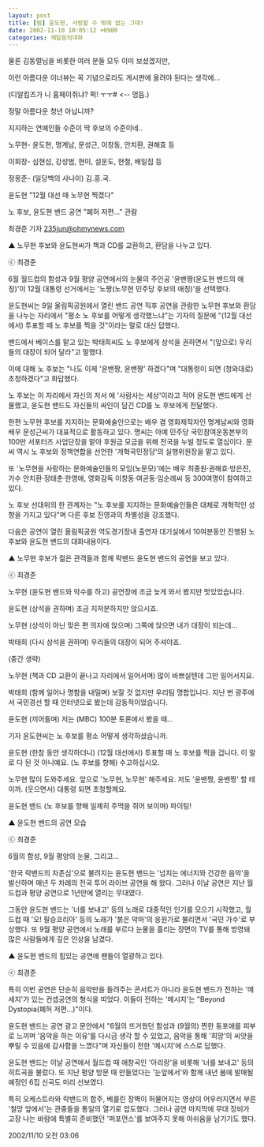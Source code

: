 ```yaml
---
layout: post
title: [펌] 윤도현, 사랑할 수 밖에 없는 그대!
date: 2002-11-10 10:05:12 +0900
categories: 깨달음의대화
---
```

물론 김동렬님을 비롯한 여러 분들 모두 이미 보셨겠지만,
  
이런 아름다운 이너뷰는 꼭 기념으로라도 게시판에 올려야 된다는 생각에...
  
(디알킴즈가 니 홈페이쥐냐? 퍽! ㅜㅜ# <-- 멍듬.)
  

  
정말 아름다운 청년 아닙니까?
  
지지하는 연예인들 수준이 딱 후보의 수준이네..
  

  
노무현- 윤도현, 명계남, 문성근, 이창동, 안치환, 권해효 등
  
이회창- 심현섭, 강성범, 현미, 설운도, 현철, 배일집 등
  
정몽준- (일당백의 사나이) 김.흥.국.
  

  

  

  
윤도현 "12월 대선 때 노무현 찍겠다"
  
노 후보, 윤도현 밴드 공연 "폐허 저편..." 관람
  

  
최경준 기자 235jun@ohmynews.com
  

  

  

  
▲ 노무현 후보와 윤도현씨가 책과 CD를 교환하고, 환담을 나누고 있다.
  

  
ⓒ 최경준
  
6월 월드컵의 함성과 9월 평양 공연에서의 눈물의 주인공 '윤밴짱(윤도현 밴드의 애칭)'이 12월 대통령 선거에서는 '노짱(노무현 민주당 후보의 애칭)'을 선택했다.
  

  
윤도현씨는 9일 올림픽공원에서 열린 밴드 공연 직후 공연을 관람한 노무현 후보와 환담을 나누는 자리에서 "평소 노 후보를 어떻게 생각했느냐"는 기자의 질문에 "(12월 대선에서) 투표할 때 노 후보를 찍을 것"이라는 말로 대신 답했다.
  

  
밴드에서 베이스를 맡고 있는 박태희씨도 노 후보에게 상석을 권하면서 "(앞으로) 우리들의 대장이 되어 달라"고 말했다.
  

  
이에 대해 노 후보는 "나도 이제 '윤밴짱, 윤밴짱' 하겠다"며 "대통령이 되면 (청와대로) 초청하겠다"고 화답했다.
  

  
노 후보는 이 자리에서 자신의 저서 에 '사람사는 세상'이라고 적어 윤도현 밴드에게 선물했고, 윤도현 밴드도 자신들의 싸인이 담긴 CD를 노 후보에게 전달했다.
  

  
한편 노무현 후보를 지지하는 문화예술인으로는 배우 겸 영화제작자인 명계남씨와 영화배우 문성근씨가 대표적으로 활동하고 있다. 명씨는 아예 민주당 국민참여운동본부의 100만 서포터즈 사업단장을 맡아 후원금 모금을 위해 전국을 누빌 정도로 열심이다. 문씨 역시 노 후보와 정책연합을 선언한 '개혁국민정당'의 실행위원장을 맡고 있다.
  

  
또 '노무현을 사랑하는 문화예술인들의 모임(노문모)'에는 배우 최종원·권해효·방은진, 가수 안치환·정태춘·한영애, 영화감독 이창동·여균동·임순례씨 등 300여명이 참여하고 있다.
  

  
노 후보 선대위의 한 관계자는 "노 후보를 지지하는 문화예술인들은 대체로 개혁적인 성향을 가지고 있다"며 다른 후보 진영과의 차별성을 강조했다.
  

  
다음은 공연이 열린 올림픽공원 역도경기장내 출연자 대기실에서 10여분동안 진행된 노 후보와 윤도현 밴드의 대화내용이다.
  

  

  

  
▲ 노무현 후보가 젊은 관객들과 함께 락밴드 윤도현 밴드의 공연을 보고 있다.
  

  
ⓒ 최경준
  
노무현 (윤도현 밴드와 악수를 하고) 공연장에 조금 늦게 와서 봤지만 멋있었습니다.
  
윤도현 (상석을 권하며) 조금 지저분하지만 앉으시죠.
  
노무현 (상석이 아닌 맞은 편 의자에 앉으며) 그쪽에 앉으면 내가 대장이 되는데...
  
박태희 (다시 상석을 권하며) 우리들의 대장이 되어 주셔야죠.
  
(중간 생략)
  
노무현 (책과 CD 교환이 끝나고 자리에서 일어서며) 많이 바쁘실텐데 그만 일어서지요.
  
박태희 (함께 일어나 명함을 내밀며) 보잘 것 없지만 우리팀 명합입니다. 지난 번 광주에서 국민경선 할 때 인터넷으로 봤는데 감동적이었습니다.
  
윤도현 (끼어들며) 저는 (MBC) 100분 토론에서 봤을 때...
  
기자 윤도현씨는 노 후보를 평소 어떻게 생각하셨습니까.
  
윤도현 (한참 동안 생각하더니) (12월 대선에서) 투표할 때 노 후보를 찍을 겁니다. 이 말로 다 된 것 아니예요. (노 후보를 향해) 수고하십시오.
  
노무현 많이 도와주세요. 앞으로 '노무현, 노무현' 해주세요. 저도 '윤밴짱, 윤밴짱' 할 테이까. (웃으면서) 대통령 되면 초청할께요.
  
윤도현 밴드 (노 후보를 향해 일제히 주먹을 쥐어 보이며) 파이팅!
  

  

  

  
▲ 윤도현 밴드의 공연 모습
  

  
ⓒ 최경준
  

  

  
6월의 함성, 9월 평양의 눈물, 그리고...
  

  
'한국 락밴드의 자존심'으로 불려지는 윤도현 밴드는 '넘치는 에너지와 건강한 음악'을 발산하며 매년 두 차례의 전국 투어 라이브 공연을 해 왔다. 그러나 이날 공연은 지난 월드컵과 평양 공연으로 1년만에 열리는 무대였다.
  

  
그동안 윤도현 밴드는 '너를 보내고' 등의 노래로 대중적인 인기를 모으기 시작했고, 월드컵 때 '오! 필승코리아' 등의 노래가 '붉은 악마'의 응원가로 불리면서 '국민 가수'로 부상했다. 또 9월 평양 공연에서 노래를 부르다 눈물을 흘리는 장면이 TV를 통해 방영돼 많은 사람들에게 깊은 인상을 남겼다.
  

  

  

  
▲ 윤도현 밴드의 힘있는 공연에 팬들이 열광하고 있다.
  

  
ⓒ 최경준
  
특히 이번 공연은 단순히 음악만을 들려주는 콘서트가 아니라 윤도현 밴드가 전하는 '메세지'가 있는 컨셉공연의 형식을 띠었다. 이들이 전하는 '메시지'는 "Beyond Dystopia(폐허 저편...)"이다.
  

  
윤도현 밴드는 공연 광고 문안에서 "6월의 뜨거웠던 함성과 (9월의) 찐한 동포애를 피부로 느끼며 '음악을 하는 이유'를 다시금 생각 할 수 있었고, 음악을 통해 '희망'의 씨앗을 뿌릴 수 있음에 감사함을 느꼈다"며 자신들이 전한 '메시지'에 스스로 답했다.
  

  
윤도현 밴드는 이날 공연에서 월드컵 때 애창곡인 '아리랑'을 비롯해 '너를 보내고' 등의 히트곡을 불렀다. 또 지난 평양 방문 때 만들었다는 '눈앞에서'와 함께 내년 봄에 발매될 예정인 6집 신곡도 미리 선보였다.
  

  
특히 오케스트라와 락밴드의 합주, 베를린 장벽이 허물어지는 영상이 어우러지면서 부른 '철망 앞에서'는 관중들을 통일의 열기로 압도했다. 그러나 공연 마지막에 무대 장비가 고장 나는 바람에 특별히 준비했던 '퍼포먼스'를 보여주지 못해 아쉬움을 남기기도 했다.
  

  
2002/11/10 오전 03:06